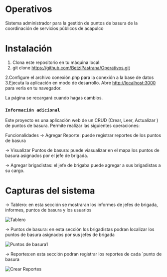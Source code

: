 # Operativos
Sistema administrador para la gestión de puntos de basura de la coordinación de servicios públicos de acapulco 

# Instalación

1. Clona este repositorio en tu máquina local:
2. 
   git clone https://github.com/BetziPastrana/Operativos.git

2.Configure el archivo conexión.php para la conexión a la base de datos
3.Ejecuta la aplicación en modo de desarrollo.
Abre [http://localhost:3000](http://localhost:3000) para verla en tu navegador.

La página se recargará cuando hagas cambios.

### `Información adicional`
Este proyecto es una aplicación web de un CRUD (Crear, Leer, Actualizar ) de puntos de basura. Permite realizar las siguientes operaciones:

Funcionalidades
  -> Agregar Reporte: puede registrar reportes de los puntos de basura

  ->  Visualizar Puntos de basura: puede viasualizar en el mapa los puntos de basura asignados por el jefe de brigada.

  -> Agregar brigadistas: el jefe de brigaba puede agregar a sus brigadistas a su cargo.

# Capturas del sistema
 -> Tablero: en esta sección se mostraran los informes de jefes de brigada, informes, puntos de basura y los usuarios
 
 ![Tablero](https://github.com/BetziPastrana/Operativos/assets/147457209/250534d5-0ce5-4018-9afd-0687534cefa3)

 -> Puntos de basura: en esta sección los brigadistas podran localizar los puntos de basura asignados por sus jefes de brigada

![Puntos de basura1](https://github.com/BetziPastrana/Operativos/assets/147457209/3e767f30-a611-46dd-bc2e-ef31d654d7fc)

 -> Reportes:en esta sección podran registrar los reportes de cada ´punto de basura
 
![Crear Reportes](https://github.com/BetziPastrana/Operativos/assets/147457209/9c2e9c4c-3aad-464a-b467-e44fc5fd56da)

